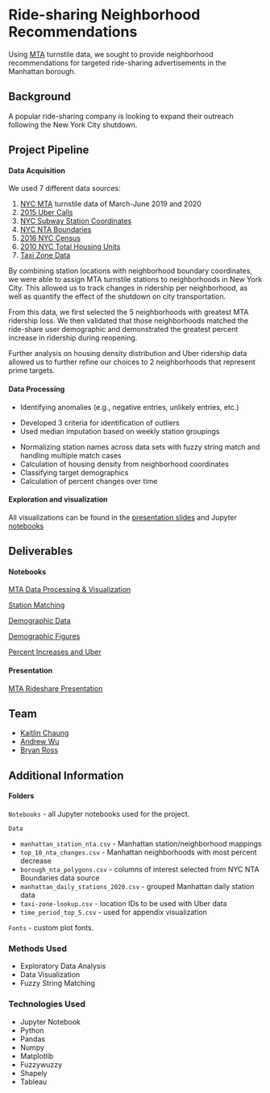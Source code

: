 # Ride-sharing Neighborhood Recommendations
Using [MTA](http://web.mta.info/developers/turnstile.html) turnstile data, we sought to provide neighborhood recommendations for targeted ride-sharing advertisements in the Manhattan borough.

## Background
A popular ride-sharing company is looking to expand their outreach following the New York City shutdown.

## Project Pipeline

#### Data Acquisition

We used 7 different data sources:

1. [NYC MTA](http://web.mta.info/developers/turnstile.html) turnstile data of March-June 2019 and 2020
2. [2015 Uber Calls](https://github.com/andywzz/uber-tlc-foil-response/tree/master/uber-trip-data)
3. [NYC Subway Station
Coordinates](http://web.mta.info/developers/data/nyct/subway/Stations.csv)
4. [NYC NTA Boundaries](https://data.cityofnewyork.us/City-Government/NTA-map/d3qk-pfyz)
5. [2016 NYC Census](https://data.cityofnewyork.us/City-Government/Demographic-Profiles-of-ACS-5-Year-Estimates-at-th/8cwr-7pqn)
6. [2010 NYC Total Housing Units](https://www1.nyc.gov/site/planning/planning-level/nyc-population/census-2010.page)
7. [Taxi Zone Data](https://data.cityofnewyork.us/Transportation/NYC-Taxi-Zones/d3c5-ddgc)

By combining station locations with neighborhood boundary coordinates, we were able to assign MTA turnstile stations to neighborhoods in New York City. This allowed us to track changes in ridership per neighborhood, as well as quantify the effect of the shutdown on city  transportation.

From this data, we first selected the 5 neighborhoods with greatest MTA ridership loss. We then  validated that those neighborhoods matched the ride-share user demographic and demonstrated the greatest percent increase in ridership during reopening.

Further analysis on housing density distribution and Uber ridership data allowed us to further refine our choices to 2 neighborhoods that represent prime targets.


#### Data Processing
- Identifying anomalies (e.g., negative entries, unlikely entries, etc.)
 * Developed 3 criteria for identification of outliers
 * Used median imputation based on weekly station groupings
- Normalizing station names across data sets with fuzzy string match and handling multiple match cases
- Calculation of housing density from neighborhood coordinates
- Classifying target demographics
- Calculation of percent changes over time

#### Exploration and visualization
All visualizations can be found in the [presentation slides](Presentation/mta_rideshare.pdf) and Jupyter [notebooks](Notebooks/)

## Deliverables

#### Notebooks

[MTA Data Processing & Visualization](Notebooks/MTA_processing_visulization.ipynb)

[Station Matching](Notebooks/Project_1_Grouping_Stations.ipynb)

[Demographic Data](Notebooks/Project_1_Demographic_Data.ipynb)

[Demographic Figures](Notebooks/Project_1_Figures.ipynb)

[Percent Increases and Uber](Notebooks/percent_increase_and_uber.ipynb)


#### Presentation
[MTA Rideshare Presentation](Presentation/mta_rideshare.pdf)

## Team
- [Kaitlin Chaung](https://github.com/kaitlinchaung/)
- [Andrew Wu](https://github.com/andywzz/)
- [Bryan Ross](https://github.com/rossbj92)


## Additional Information

#### Folders
```Notebooks``` - all Jupyter notebooks used for the project.

```Data```

- ```manhattan_station_nta.csv``` - Manhattan station/neighborhood mappings
- ```top_10_nta_changes.csv``` - Manhattan neighborhoods with most percent decrease
- ```borough_nta_polygons.csv``` - columns of interest selected from NYC NTA Boundaries data source
- ```manhattan_daily_stations_2020.csv``` - grouped Manhattan daily station data
- ```taxi-zone-lookup.csv``` - location IDs to be used with Uber data
- ```time_period_top_5.csv``` - used for appendix visualization

```Fonts``` - custom plot fonts.

### Methods Used
* Exploratory Data Analysis
* Data Visualization
* Fuzzy String Matching

### Technologies Used
* Jupyter Notebook
* Python
* Pandas
* Numpy
* Matplotlib
* Fuzzywuzzy
* Shapely
* Tableau


